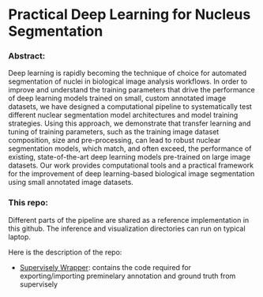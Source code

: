 # Practical Deep Learning for Nucleus Segmentation

### Abstract:
Deep learning is rapidly becoming the technique of choice for automated segmentation of nuclei in biological image analysis workflows. In order to improve and understand the training parameters that drive the performance of deep learning models trained on small, custom annotated image datasets, we have designed a computational pipeline to systematically test different nuclear segmentation model architectures and model training strategies. Using this approach, we demonstrate that transfer learning and tuning of training parameters, such as the training image dataset composition, size and pre-processing, can lead to robust nuclear segmentation models, which match, and often exceed, the performance of existing, state-of-the-art deep learning models pre-trained on large image datasets. Our work provides computational tools and a practical framework for the improvement of deep learning-based biological image segmentation using small annotated image datasets. 

### This repo:
Different parts of the pipeline are shared as a reference implementation in this github. 
The inference and visualization directories can run on typical laptop.

Here is the description of the repo:

* [Supervisely Wrapper](https://github.com/CBIIT/nci-hitif/tree/master/framework-nucleus-segmentation/supervisely-wrapper): contains the code required for exporting/importing preminelary annotation and ground truth from supervisely
